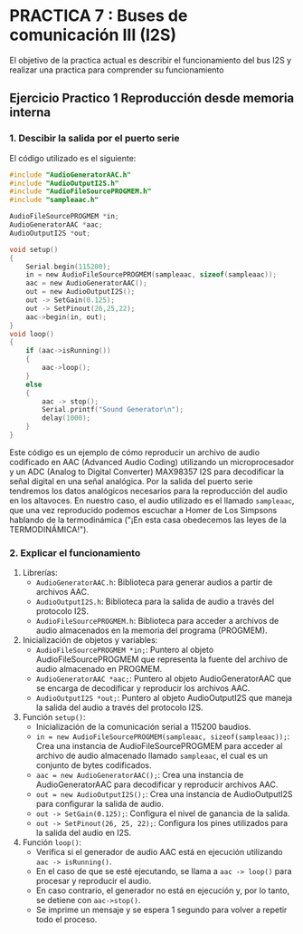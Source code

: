 # PRACTICA 7 :  Buses de comunicación III (I2S)  

El objetivo de la practica actual es describir el funcionamiento del bus I2S y realizar una practica para comprender su  funcionamiento 

## Ejercicio Practico 1  Reproducción desde memoria interna

### 1. Descibir la salida por el puerto serie 

El código utilizado es el siguiente:
```c
#include "AudioGeneratorAAC.h"
#include "AudioOutputI2S.h"
#include "AudioFileSourcePROGMEM.h"
#include "sampleaac.h"

AudioFileSourcePROGMEM *in;
AudioGeneratorAAC *aac;
AudioOutputI2S *out;

void setup()
{
    Serial.begin(115200);
    in = new AudioFileSourcePROGMEM(sampleaac, sizeof(sampleaac));
    aac = new AudioGeneratorAAC();
    out = new AudioOutputI2S();
    out -> SetGain(0.125);
    out -> SetPinout(26,25,22);
    aac->begin(in, out);
}
void loop()
{
    if (aac->isRunning()) 
    {
        aac->loop();
    } 
    else 
    {
        aac -> stop();
        Serial.printf("Sound Generator\n");
        delay(1000);
    }
}
```

Este código es un ejemplo de cómo reproducir un archivo de audio codificado en AAC (Advanced Audio Coding) utilizando un microprocesador y un ADC (Analog to Digital Converter) MAX98357 I2S para decodificar la señal digital en una señal analógica.
Por la salida del puerto serie tendremos los datos analógicos necesarios para la reproducción del audio en los altavoces.
En nuestro caso, el audio utilizado es el llamado `sampleaac`, que una vez reproducido podemos escuchar a Homer de Los Simpsons hablando de la termodinámica ("¡En esta casa obedecemos las leyes de la TERMODINÁMICA!").

### 2. Explicar el funcionamiento 
1. Librerías:
   - `AudioGeneratorAAC.h`: Biblioteca para generar audios a partir de archivos AAC.
   - `AudioOutputI2S.h`: Biblioteca para la salida de audio a través del protocolo I2S.
   - `AudioFileSourcePROGMEM.h`: Biblioteca para acceder a archivos de audio almacenados en la memoria del programa (PROGMEM).
2. Inicialización de objetos y variables:
   - `AudioFileSourcePROGMEM *in;`: Puntero al objeto AudioFileSourcePROGMEM que representa la fuente del archivo de audio almacenado en PROGMEM.
   - `AudioGeneratorAAC *aac;`: Puntero al objeto AudioGeneratorAAC que se encarga de decodificar y reproducir los archivos AAC.
   - `AudioOutputI2S *out;`: Puntero al objeto AudioOutputI2S que maneja la salida del audio a través del protocolo I2S.
3. Función `setup()`:
   - Inicialización de la comunicación serial a 115200 baudios.
   - `in = new AudioFileSourcePROGMEM(sampleaac, sizeof(sampleaac));`: Crea una instancia de AudioFileSourcePROGMEM para acceder al archivo de audio almacenado llamado `sampleaac`, el cual es un conjunto de bytes codificados.
   - `aac = new AudioGeneratorAAC();`: Crea una instancia de AudioGeneratorAAC para decodificar y reproducir archivos AAC.
   - `out = new AudioOutputI2S();`: Crea una instancia de AudioOutputI2S para configurar la salida de audio.
   - `out -> SetGain(0.125);`: Configura el nivel de ganancia de la salida.
   - `out -> SetPinout(26, 25, 22);`: Configura los pines utilizados para la salida del audio en I2S.
4. Función `loop()`:
   - Verifica si el generador de audio AAC está en ejecución utilizando `aac -> isRunning()`.
   - En el caso de que se esté ejecutando, se llama a `aac -> loop()` para procesar y reproducir el audio.
   - En caso contrario, el generador no está en ejecución y, por lo tanto, se detiene con `aac->stop()`.
   - Se imprime un mensaje y se espera 1 segundo para volver a repetir todo el proceso.
